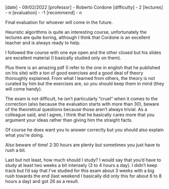 [date] - 09/02/2022
[professor] - Roberto Cordone
[difficulty] - 2
[lectures] - n
[evaluation] - -1
[recommend] - n

Final evaluation for whoever will come in the future.

Heuristic algorithms is quite an interesting course, unfortunately the lectures are quite boring, although I think that Cordone is an excellent teacher and is always ready to help.

I followed the course with one eye open and the other closed but his slides are excellent material (I basically studied only on them).

Plus there is an amazing pdf (I refer to the one in english that he published on his site) with a ton of good exercises and a good deal of theory thoroughly explained. From what I learned from others, the theory is not curated by him but the exercises are, so you should keep them in mind (they will come handy).

The exam is not difficult, he isn’t particularly “cruel” when it comes to the correction (also because the evaluation starts with more than 30), beware of the theoretical questions because those aren’t always trivial. As a colleague said, and I agree, I think that he basically cares more that you argument your ideas rather than giving him the straight facts.

Of course he does want you to answer correctly but you should also explain what you’re doing.

Also beware of time! 2:30 hours are plenty but sometimes you just have to rush a bit.

Last but not least, how much should I study? I would say that you’d have to study at least two weeks a bit intensely (3 to 4 hours a day). I didn’t keep track but I’d say that I’ve studied for this exam about 3 weeks with a big rush towards the end (last weekend I basically did only this for about 6 to 8 hours a day) and got 26 as a result.
